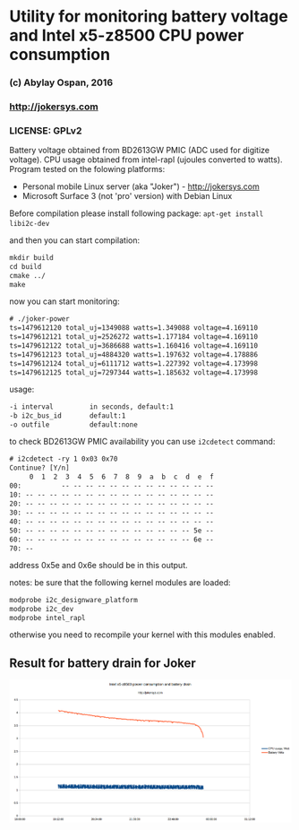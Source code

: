 # Utility for monitoring battery voltage and Intel x5-z8500 CPU power consumption
### (c) Abylay Ospan, 2016 
### http://jokersys.com
### LICENSE: GPLv2

Battery voltage obtained from BD2613GW PMIC (ADC used for digitize voltage). CPU usage obtained from intel-rapl (ujoules converted to watts). Program tested on the folowing platforms:
 * Personal mobile Linux server (aka "Joker") - http://jokersys.com
 * Microsoft Surface 3 (not 'pro' version) with Debian Linux

 Before compilation please install following package: 
 `apt-get install libi2c-dev`

and then you can start compilation:

```
mkdir build
cd build
cmake ../
make
```

now you can start monitoring:
```
# ./joker-power 
ts=1479612120 total_uj=1349088 watts=1.349088 voltage=4.169110
ts=1479612121 total_uj=2526272 watts=1.177184 voltage=4.169110
ts=1479612122 total_uj=3686688 watts=1.160416 voltage=4.169110
ts=1479612123 total_uj=4884320 watts=1.197632 voltage=4.178886
ts=1479612124 total_uj=6111712 watts=1.227392 voltage=4.173998
ts=1479612125 total_uj=7297344 watts=1.185632 voltage=4.173998
```

usage:
```
-i interval         in seconds, default:1
-b i2c_bus_id       default:1
-o outfile          default:none
```

to check BD2613GW PMIC availability you can use `i2cdetect` command:
```
# i2cdetect -ry 1 0x03 0x70
Continue? [Y/n] 
     0  1  2  3  4  5  6  7  8  9  a  b  c  d  e  f
00:          -- -- -- -- -- -- -- -- -- -- -- -- -- 
10: -- -- -- -- -- -- -- -- -- -- -- -- -- -- -- -- 
20: -- -- -- -- -- -- -- -- -- -- -- -- -- -- -- -- 
30: -- -- -- -- -- -- -- -- -- -- -- -- -- -- -- -- 
40: -- -- -- -- -- -- -- -- -- -- -- -- -- -- -- -- 
50: -- -- -- -- -- -- -- -- -- -- -- -- -- -- 5e -- 
60: -- -- -- -- -- -- -- -- -- -- -- -- -- -- 6e -- 
70: --             
```

address 0x5e and 0x6e should be in this output.

notes:
be sure that the following kernel modules are loaded:
```
modprobe i2c_designware_platform
modprobe i2c_dev
modprobe intel_rapl
```
otherwise you need to recompile your kernel with this modules enabled.

## Result for battery drain for Joker

![alt tag](https://raw.githubusercontent.com/aospan/joker-power/master/images/battery-discharge.png)


